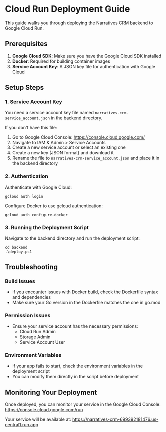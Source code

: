 # Cloud Run Deployment Guide

This guide walks you through deploying the Narratives CRM backend to Google Cloud Run.

## Prerequisites

1. **Google Cloud SDK**: Make sure you have the Google Cloud SDK installed
2. **Docker**: Required for building container images
3. **Service Account Key**: A JSON key file for authentication with Google Cloud

## Setup Steps

### 1. Service Account Key

You need a service account key file named `narratives-crm-service_account.json` in the backend directory.

If you don't have this file:
1. Go to Google Cloud Console: https://console.cloud.google.com/
2. Navigate to IAM & Admin > Service Accounts
3. Create a new service account or select an existing one
4. Create a new key (JSON format) and download it
5. Rename the file to `narratives-crm-service_account.json` and place it in the backend directory

### 2. Authentication

Authenticate with Google Cloud:
```
gcloud auth login
```

Configure Docker to use gcloud authentication:
```
gcloud auth configure-docker
```

### 3. Running the Deployment Script

Navigate to the backend directory and run the deployment script:
```
cd backend
.\deploy.ps1
```

## Troubleshooting

### Build Issues
- If you encounter issues with Docker build, check the Dockerfile syntax and dependencies
- Make sure your Go version in the Dockerfile matches the one in go.mod

### Permission Issues
- Ensure your service account has the necessary permissions:
  - Cloud Run Admin
  - Storage Admin
  - Service Account User

### Environment Variables
- If your app fails to start, check the environment variables in the deployment script
- You can modify them directly in the script before deployment

## Monitoring Your Deployment

Once deployed, you can monitor your service in the Google Cloud Console:
https://console.cloud.google.com/run

Your service will be available at:
https://narratives-crm-699392181476.us-central1.run.app
